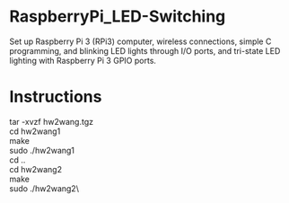 # RaspberryPi_LED-Switching
Set up Raspberry Pi 3 (RPi3) computer, wireless connections, simple C programming, and blinking
LED lights through I/O ports, and tri-state LED lighting with Raspberry Pi 3 GPIO ports.

# Instructions
tar -xvzf hw2wang.tgz\
cd hw2wang1\
make\
sudo ./hw2wang1\
cd ..\
cd hw2wang2\
make\
sudo ./hw2wang2\
